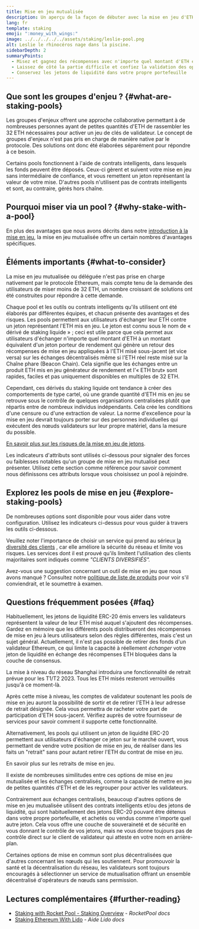 ```yaml
---
title: Mise en jeu mutualisée
description: Un aperçu de la façon de débuter avec la mise en jeu d'ETH mutualisée
lang: fr
template: staking
emoji: ":money_with_wings:"
image: ../../../../../assets/staking/leslie-pool.png
alt: Leslie le rhinocéros nage dans la piscine.
sidebarDepth: 2
summaryPoints:
  - Misez et gagnez des récompenses avec n'importe quel montant d'ETH en joignant vos forces à celles des autres
  - Laissez de côté la partie difficile et confiez la validation des opérations à une tierce partie
  - Conservez les jetons de liquidité dans votre propre portefeuille
---
```


## Que sont les groupes d'enjeu ? {#what-are-staking-pools}

Les groupes d'enjeux offrent une approche collaborative permettant à de nombreuses personnes ayant de petites quantités d'ETH de rassembler les 32 ETH nécessaires pour activer un jeu de clés de validateur. Le concept de groupes d'enjeux n'est pas pris en charge de manière native par le protocole. Des solutions ont donc été élaborées séparément pour répondre à ce besoin.

Certains pools fonctionnent à l'aide de contrats intelligents, dans lesquels les fonds peuvent être déposés. Ceux-ci gèrent et suivent votre mise en jeu sans intermédiaire de confiance, et vous remettent un jeton représentant la valeur de votre mise. D'autres pools n'utilisent pas de contrats intelligents et sont, au contraire, gérés hors chaîne.

## Pourquoi miser via un pool ? {#why-stake-with-a-pool}

En plus des avantages que nous avons décrits dans notre [introduction à la mise en jeu](/staking/), la mise en jeu mutualisée offre un certain nombres d'avantages spécifiques.

<CardGrid>
  <Card title="Barrière faible à l’entrée" emoji="🐟" description="Not a whale? No problem. Most staking pools let you stake virtually any amount of ETH by joining forces with other stakers, unlike staking solo which requires 32 ETH." />
  <Card title="La mise en jeu aujourd'hui" emoji=":stopwatch:" description="Staking with a pool is as easy as a token swap. No need to worry about hardware setup and node maintenance. Pools allow you to deposit your ETH which enables node operators to run validators. Rewards are then distributed to contributors minus a fee for node operations." />
  <Card title="Jetons de liquidité" emoji=":droplet:" description="Many staking pools provide a token that represents a claim on your staked ETH and the rewards it generates. This allows you to make use of your staked ETH, e.g. as collateral in DeFi applications." />
</CardGrid>

<StakingComparison page="pools" />

## Éléments importants {#what-to-consider}

La mise en jeu mutualisée ou déléguée n'est pas prise en charge nativement par le protocole Ethereum, mais compte tenu de la demande des utilisateurs de miser moins de 32 ETH, un nombre croissant de solutions ont été construites pour répondre à cette demande.

Chaque pool et les outils ou contrats intelligents qu'ils utilisent ont été élaborés par différentes équipes, et chacun présente des avantages et des risques. Les pools permettent aux utilisateurs d'échanger leur ETH contre un jeton représentant l'ETH mis en jeu. Le jeton est connu sous le nom de « dérivé de staking liquide » ; ceci est utile parce que cela permet aux utilisateurs d'échanger n'importe quel montant d'ETH à un montant équivalent d'un jeton porteur de rendement qui génère un retour des récompenses de mise en jeu appliquées à l'ETH misé sous-jacent (et vice versa) sur les échanges décentralisés même si l'ETH réel reste misé sur la Chaîne phare (Beacon Chain). Cela signifie que les échanges entre un produit ETH mis en jeu générateur de rendement et l'« ETH brut» sont rapides, faciles et pas uniquement disponibles en multiples de 32 ETH.

Cependant, ces dérivés du staking liquide ont tendance à créer des comportements de type cartel, où une grande quantité d'ETH mis en jeu se retrouve sous le contrôle de quelques organisations centralisées plutôt que répartis entre de nombreux individus indépendants. Cela crée les conditions d'une censure ou d'une extraction de valeur. La norme d'excellence pour la mise en jeu devrait toujours porter sur des personnes individuelles qui exécutent des nœuds validateurs sur leur propre matériel, dans la mesure du possible.

[En savoir plus sur les risques de la mise en jeu de jetons](https://notes.ethereum.org/@djrtwo/risks-of-lsd).

Les indicateurs d'attributs sont utilisés ci-dessous pour signaler des forces ou faiblesses notables qu'un groupe de mise en jeu mutualisé peut présenter. Utilisez cette section comme référence pour savoir comment nous définissons ces attributs lorsque vous choisissez un pool à rejoindre.

<StakingConsiderations page="pools" />

## Explorez les pools de mise en jeu {#explore-staking-pools}

De nombreuses options sont disponible pour vous aider dans votre configuration. Utilisez les indicateurs ci-dessus pour vous guider à travers les outils ci-dessous.

<InfoBanner emoji="⚠️" isWarning>
Veuillez noter l'importance de choisir un service qui prend au sérieux <a href="/developers/docs/nodes-and-clients/client-diversity/">la diversité des clients</a> , car elle améliore la sécurité du réseau et limite vos risques. Les services dont il est prouvé qu'ils limitent l'utilisation des clients majoritaires sont indiqués comme <em style="text-transform: uppercase;">"clients diversifiés".</em>
</InfoBanner>

<StakingProductsCardGrid category="pools" />

Avez-vous une suggestion concernant un outil de mise en jeu que nous avons manqué ? Consultez notre [politique de liste de produits](/contributing/adding-staking-products/) pour voir s'il conviendrait, et le soumettre à examen.

## Questions fréquemment posées {#faq}

<ExpandableCard title="Comment puis-je gagner des récompenses ?">
Habituellement, les jetons de liquidité ERC-20 émis envers les validateurs représentent la valeur de leur ETH misé auquel s'ajoutent des récompenses. Gardez en mémoire que les différents pools distribueront des récompenses de mise en jeu à leurs utilisateurs selon des règles différentes, mais c'est un sujet général.
</ExpandableCard>

<ExpandableCard title="Quand puis-je retirer ma mise?">
Actuellement, il n'est pas possible de retirer des fonds d'un validateur Ethereum, ce qui limite la capacité à réellement <i>échanger</i> votre jeton de liquidité en échange des récompenses ETH bloquées dans la couche de consensus.

La mise à niveau du réseau Shanghai introduira une fonctionnalité de retrait prévue pour les T1/T2 2023. Tous les ETH misés resteront verrouillés jusqu'à ce moment-là.

Après cette mise à niveau, les comptes de validateur soutenant les pools de mise en jeu auront la possibilité de sortir et de retirer l'ETH à leur adresse de retrait désignée. Cela vous permettra de racheter votre part de participation d'ETH sous-jacent. Vérifiez auprès de votre fournisseur de services pour savoir comment il supporte cette fonctionnalité.

Alternativement, les pools qui utilisent un jeton de liquidité ERC-20 permettent aux utilisateurs d'échanger ce jeton sur le marché ouvert, vous permettant de vendre votre position de mise en jeu, de réaliser dans les faits un "retrait" sans pour autant retirer l'ETH du contrat de mise en jeu.

<ButtonLink to="/staking/withdrawals/">En savoir plus sur les retraits de mise en jeu.</ButtonLink>
</ExpandableCard>

<ExpandableCard title="Est-ce différent de la mise en jeu via mon service d'échange ?">
Il existe de nombreuses similitudes entre ces options de mise en jeu mutualisée et les échanges centralisés, comme la capacité de mettre en jeu de petites quantités d'ETH et de les regrouper pour activer les validateurs.

Contrairement aux échanges centralisés, beaucoup d'autres options de mise en jeu mutualisée utilisent des contrats intelligents et/ou des jetons de liquidité, qui sont habituellement des jetons ERC-20 pouvant être détenus dans votre propre portefeuille, et achetés ou vendus comme n'importe quel autre jeton. Cela vous offre une couche de souveraineté et de sécurité en vous donnant le contrôle de vos jetons, mais ne vous donne toujours pas de contrôle direct sur le client de validateur qui atteste en votre nom en arrière-plan.

Certaines options de mise en commun sont plus décentralisées que d'autres concernant les nœuds qui les soutiennent. Pour promouvoir la santé et la décentralisation du réseau, les validateurs sont toujours encouragés à sélectionner un service de mutualisation offrant un ensemble décentralisé d'opérateurs de nœuds sans permission.
</ExpandableCard>

## Lectures complémentaires {#further-reading}

- [Staking with Rocket Pool - Staking Overview](https://docs.rocketpool.net/guides/staking/overview.html) - _RocketPool docs_
- [Staking Ethereum With Lido](https://help.lido.fi/en/collections/2947324-staking-ethereum-with-lido) - _Aide Lido docs_
